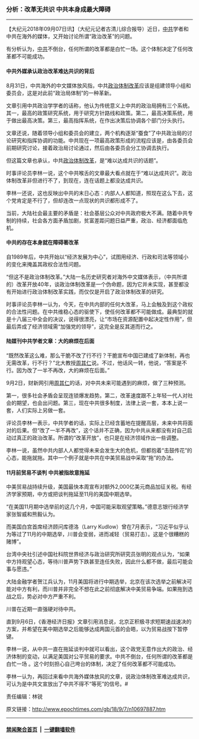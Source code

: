 ### 分析：改革无共识 中共本身成最大障碍
------------------------

<p>【大纪元2018年09月07日讯】（大纪元记者古清儿综合报导）近日，<a href="http://www.epochtimes.com/gb/tag/%E4%B8%AD%E5%85%B1.html">中共</a>学者和中共在海外的媒体，又开始讨论所谓“政治改革”的问题。</p>
<p>有分析认为，<a href="http://www.epochtimes.com/gb/tag/%E4%B8%AD%E5%85%B1.html">中共</a>不倒台，任何所谓的改革都是白忙一场。这个体制决定了任何改革都不可能成功。</p>
<h4>中共外媒承认政治改革难达共识的背后</h4>
<p>8月31日，中共海外的中文媒体放风指，中共<a href="http://www.epochtimes.com/gb/tag/%E6%94%BF%E6%B2%BB%E4%BD%93%E5%88%B6%E6%94%B9%E9%9D%A9.html">政治体制改革</a>应该是组建领导小组和委员会，这是对此前“政治局体制”的一种革新。</p>
<p>文章引用中共政治学学者的话称，他认为传统意义上中共的政治局拥有三个系统。其一，最高的政策研究系统，用于研究方针路线和政策。第二，最高决策系统，用于做出最高决策。第三，最高指挥系统，在作出决策后协调各个部门分头执行。</p>
<p>文章还说，随着领导小组和委员会的建立，两个机构逐渐“蚕食”了中共政治局的讨论研究和指挥协调的功能。中共现在一项最高政策形成的流程应该是，由各委员会前期研究讨论，接着政治局讨论通过，然后由各委员会分工协调去执行。</p>
<p>但这篇文章也承认，中共<a href="http://www.epochtimes.com/gb/tag/%E6%94%BF%E6%B2%BB%E4%BD%93%E5%88%B6%E6%94%B9%E9%9D%A9.html">政治体制改革</a>，是“难以达成共识的话题”。</p>
<p>时事评论员李林一说，这个中共喉舌的文章最大看点就在于“难以达成共识”。政治体制改革非但进行不了，到现在，连在话题上都没达成共识。</p>
<p>李林一还说，这也反映出中共的末日心态：内部人人都知道，照现在这么下去，这个党肯定是不行了，但却连改一点现状的共识都形成不了。</p>
<p>当前，大陆社会最主要的矛盾是：社会基层公众对中共政府极大不满。随着中共专制的持续，社会各方面矛盾加剧，贫富差距问题日益严重，政治、经济都面临危机。</p>
<h4>中共的存在本身就在障碍著改革</h4>
<p>自1989年后，中共开始以“经济发展为中心”，试图用经济、行政和司法等领域小的变化来掩盖其政权合法性问题。</p>
<p>“但这不是政治体制改革。”大陆一名历史研究者对海外中文媒体表示，（中共所谓的）改革开放40年，谈政治体制改革是一个伪命题，因为它并未实现，甚至都没有开始进行政治体制改革实践，而仅仅是开启了政治体制改革的研究。</p>
<p>时事评论员李林一认为，今天，在中共内部的任何大改革，马上会触及到这个政权的合法性问题。在中共维稳心态的驱使下，使任何改革都不可能做成。最典型的就是十八届三中全会的决议，说得很漂亮，让“市场在资源配置中起决定性作用”，但最后弄成了经济领域需“加强党的领导”，这完全是反其道而行之。</p>
<h4>陆媒刊中共学者文章：大的麻烦在后面</h4>
<p>“既然改革这么难，那么干脆不改了行不行？干脆宣布中国已建成了新体制，再也无需改革，行不行？”北大教授<a href="http://www.epochtimes.com/gb/tag/%E5%91%A8%E5%85%B6%E4%BB%81.html">周其仁</a>说。不过，他话风一转，他说，“答案是不行。因为改了一半不再改，大的麻烦在后面。”</p>
<p>9月2日，财新网引用<a href="http://www.epochtimes.com/gb/tag/%E5%91%A8%E5%85%B6%E4%BB%81.html">周其仁</a>的话，对中共未来可能遇到的麻烦，做了三种预测。</p>
<p>第一，很多社会矛盾会呈现连锁爆发趋势。第二，改革速度跟不上年轻一代人对社会的期望，也会出问题。第三，现在中共很多制度，法律上说一套，本本上说一套，人们实际上另做一套。</p>
<p>评论员李林一表示，中共学者的话，实际上已经含蓄地在提醒高层，未来中共将面对的后果。但“改了一半不再改”，这个话并不正确，因为中共从来都没有对自己启动过真正的政治改革。所谓的“改革开放”，也只是在经济领域作出一些调整。</p>
<p>李林一说，虽然中共内部人人都觉得未来会发生大的危机，但都抱着“击鼓传花”的心态，能拖就拖。其中一个例子就是中共在中美贸易战中采取“拖”的办法。</p>
<h4>11月前贸易不谈判 中共被指故意拖延</h4>
<p>中美贸易战持续升级，美国最快本周宣布对额外2,000亿美元商品加征关税。有经济学家预期，中方或把谈判拖延至11月的美国中期选举。</p>
<p>“在美国11月期中选举前的这几个月，中国可能采取观望策略。”德意志银行经济学家张智威和熊毅认为。</p>
<p>而美国白宫首席经济顾问库德洛（Larry Kudlow）曾在7月表示，“习近平似乎认为等过了11月的中期选举，川普会变弱，进而减轻（贸易打击）。这是个很糟糕的赌博”。</p>
<p>台湾中央社引述中国社科院世界经济与政治研究所研究员张明的观点认为，“如果中方持观望心态，等待川普声势下跌甚至连任失败，因此什么都不做，最后可能会事与愿违。”</p>
<p>大陆金融学者贺江兵认为，11月美国将进行中期选举，北京在该次选举之前解决可能对中方有利，而川普并非完全不想在此之前彻底解决中美贸易争端。如果拖到选战之后，势必对中方严重不利。</p>
<p>川普在近期一直强硬对待中共。</p>
<p>直到9月6日，《香港经济日报》文章引用消息说，北京正积极寻求短期速战速决的方案，并希望在美中期选举之后能够达成两国元首的会晤，以为贸易战按下暂停键。</p>
<p>李林一说，从中共一直在拖延谈判中就可以看出，这个政党无意作出大的政治、经济体制的变动，以满足美国对公平贸易的要求。中共不倒台，任何所谓的改革都是白忙一场 。这个时刻担心自己垮台的体制，决定了任何改革都不可能成功。</p>
<p>李林一认为，再回过来看中共海外媒体放风的文章，说政治体制改革难达成共识，可认为是中共文宣放出了中共不得不“等死”的信号。#</p>
<p>责任编辑：林锐</p>

原文链接：http://www.epochtimes.com/gb/18/9/7/n10697887.htm


------------------------
#### [禁闻聚合首页](https://github.com/gfw-breaker/banned-news/blob/master/README.md) &nbsp;|&nbsp;  [一键翻墙软件](https://github.com/gfw-breaker/nogfw/blob/master/README.md)